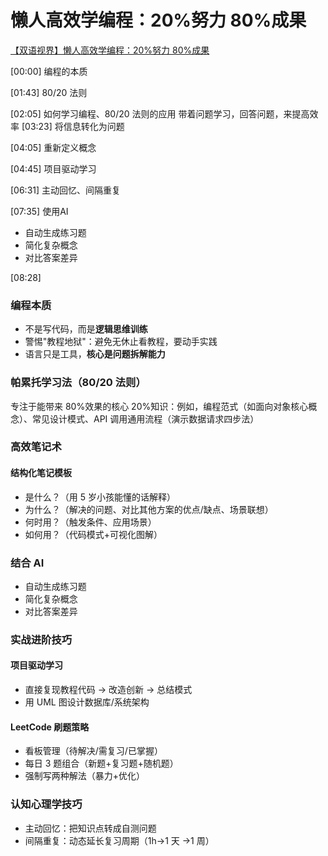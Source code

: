 # 懒人高效学编程：20%努力 80%成果

[【双语视界】懒人高效学编程：20%努力 80%成果](https://www.bilibili.com/video/BV1vwZcYCE3r/?share_source=copy_web&vd_source=9c1e19a73fa7bd23bb37aa8d7467d862)

[00:00] 编程的本质

[01:43] 80/20 法则

[02:05] 如何学习编程、80/20 法则的应用
带着问题学习，回答问题，来提高效率
[03:23] 将信息转化为问题

[04:05] 重新定义概念

[04:45] 项目驱动学习

[06:31] 主动回忆、间隔重复

[07:35] 使用AI
- 自动生成练习题
- 简化复杂概念
- 对比答案差异

[08:28] 

### 编程本质

- 不是写代码，而是**逻辑思维训练**
- 警惕"教程地狱"：避免无休止看教程，要动手实践
- 语言只是工具，**核心是问题拆解能力**

### 帕累托学习法（80/20 法则）
专注于能带来 80%效果的核心 20%知识：例如，编程范式（如面向对象核心概念）、常见设计模式、API 调用通用流程（演示数据请求四步法）

### 高效笔记术

#### 结构化笔记模板

- 是什么？（用 5 岁小孩能懂的话解释）
- 为什么？（解决的问题、对比其他方案的优点/缺点、场景联想）
- 何时用？（触发条件、应用场景）
- 如何用？（代码模式+可视化图解）

### 结合 AI
- 自动生成练习题
- 简化复杂概念
- 对比答案差异

### 实战进阶技巧

#### 项目驱动学习

- 直接复现教程代码 → 改造创新 → 总结模式
- 用 UML 图设计数据库/系统架构

#### LeetCode 刷题策略

- 看板管理（待解决/需复习/已掌握）
- 每日 3 题组合（新题+复习题+随机题）
- 强制写两种解法（暴力+优化）

### 认知心理学技巧

- 主动回忆：把知识点转成自测问题
- 间隔重复：动态延长复习周期（1h→1 天 →1 周）
